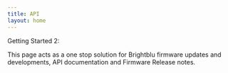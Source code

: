 ```yaml
---
title: API
layout: home
---
```


Getting Started 2:

This page acts as a one stop solution for Brightblu firmware updates and developments, API documentation and Firmware Release notes.
